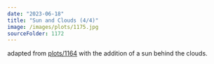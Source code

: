 ```yaml
---
date: "2023-06-18"
title: "Sun and Clouds (4/4)"
image: /images/plots/1175.jpg
sourceFolder: 1172
---
```


adapted from [plots/1164](/plots/1164) with the addition of a sun behind the clouds.